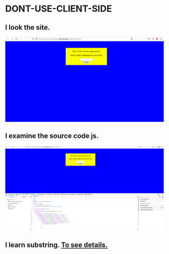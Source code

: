 # DONT-USE-CLIENT-SIDE

## I look the site.

![Getting Started](Step1)

## I examine the source code js.

![Getting Started](Step2)

## I learn substring. [To see details.](https://www.w3schools.com/jsref/jsref_substring.asp)